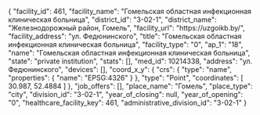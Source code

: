 {
    "facility_id": 461,
    "facility_name": "Гомельская областная инфекционная клиническая больница",
    "district_id": "3-02-1",
    "district_name": "Железнодорожный район, Гомель",
    "facility_url": "https:\/\/uzgoikb.by\/",
    "facility_address": "ул. Федюнинского",
    "title": "Гомельская областная инфекционная клиническая больница",
    "facility_type": "0",
    "ap_1": "18",
    "name": "Гомельская областная инфекционная клиническая больница",
    "state": "private institution",
    "stats": [],
    "med_id": 10214338,
    "address": "ул. Федюнинского",
    "devices": [],
    "coord_x_y": {
        "crs": {
            "type": "name",
            "properties": {
                "name": "EPSG:4326"
            }
        },
        "type": "Point",
        "coordinates": [
            30.987,
            52.4884
        ]
    },
    "job_offers": [],
    "place_name": "Гомель",
    "place_type": "city",
    "division_id": "3-02-1",
    "year_of_closing": null,
    "year_of_opening": "0",
    "healthcare_facility_key": 461,
    "administrative_division_id": "3-02-1"
}